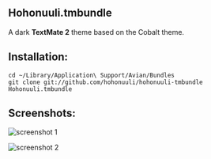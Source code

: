 Hohonuuli.tmbundle
------------------

A dark **TextMate 2** theme based on the Cobalt theme.

Installation:
-------------

    cd ~/Library/Application\ Support/Avian/Bundles
    git clone git://github.com/hohonuuli/hohonuuli-tmbundle Hohonuuli.tmbundle
    
Screenshots:
------------

![screenshot 1](http://f.cl.ly/items/0x2W322b1z352E2k1U2r/DublinCoreDAOImpl.jpg)

![screenshot 2](http://f.cl.ly/items/0x2W322b1z352E2k1U2r/AreaMeasurementLayerUI.jpg)